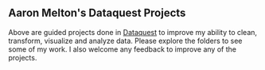 ## Aaron Melton's Dataquest Projects

Above are guided projects done in [Dataquest](http://dataquest.io/) to improve my ability to clean, transform, visualize and analyze data. Please explore the folders to see some of my work. I also welcome any feedback to improve any of the projects. 

